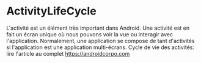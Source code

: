 # ActivityLifeCycle
L'activité est un élément très important dans Android. Une activité est en fait un écran unique où nous pouvons voir la vue ou interagir avec l'application. Normalement, une application se compose de tant d'activités si l'application est une application multi-écrans. Cycle de vie des activités:
lire l'article au complet https://androidcorpo.com
